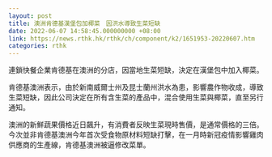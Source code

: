 ```yaml
---
layout: post
title: 澳洲肯德基漢堡包加椰菜　因洪水導致生菜短缺
date: 2022-06-07 14:58:45.000000000 +08:00
link: https://news.rthk.hk/rthk/ch/component/k2/1651953-20220607.htm
categories: rthk
---
```


連鎖快餐企業肯德基在澳洲的分店，因當地生菜短缺，決定在漢堡包中加入椰菜。

肯德基澳洲表示，由於新南威爾士州及昆士蘭州洪水為患，影響農作物收成，導致生菜短缺，因此公司決定在所有含生菜的產品中，混合使用生菜與椰菜，直至另行通知。

澳洲的新鮮蔬果價格近日飆升，有消費者反映生菜現時售價，是通常價格的三倍。今次並非肯德基澳洲今年首次受食物原材料短缺打擊，在一月時新冠疫情影響雞肉供應商的生產線，肯德基澳洲被逼修改菜單。
